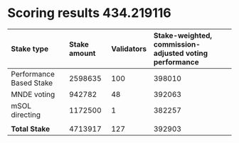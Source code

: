 # Scoring results 434.219116

| Stake type              | Stake amount | Validators | Stake-weighted, commission-adjusted voting performance |
|:------------------------|:-------------|:-----------|:-------------------------------------------------------|
| Performance Based Stake | 2598635      | 100        | 398010                                                 |
| MNDE voting             | 942782       | 48         | 392063                                                 |
| mSOL directing          | 1172500      | 1          | 382257                                                 |
|                         |              |            |                                                        |
| **Total Stake**         | 4713917      | 127        | 392903                                                 |

